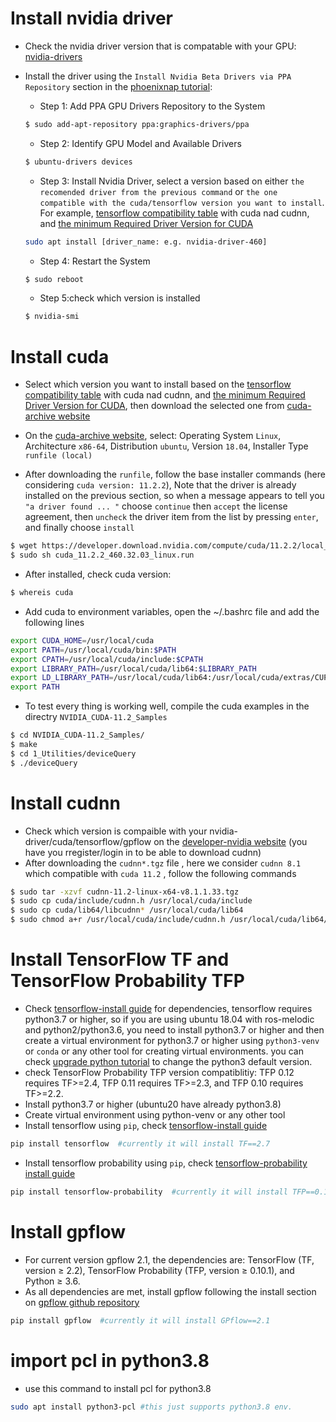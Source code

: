 # Install nvidia driver 

- Check the nvidia driver version that is compatable with your GPU: [nvidia-drivers][] 
- Install the driver using the `Install Nvidia Beta Drivers via PPA Repository` section in the [phoenixnap tutorial][]: 

    - Step 1: Add PPA GPU Drivers Repository to the System
    ```bash
    $ sudo add-apt-repository ppa:graphics-drivers/ppa
    ```

    - Step 2: Identify GPU Model and Available Drivers
    ```bash
    $ ubuntu-drivers devices
    ```
    - Step 3: Install Nvidia Driver, select a version  based on  either `the recomended driver from the previous command` or `the one  compatible with the cuda/tensorflow version you want to install`. For example, [tensorflow compatibility table][] with cuda nad cudnn, and [the minimum Required Driver Version for CUDA][]
    ```bash
    sudo apt install [driver_name: e.g. nvidia-driver-460]
    ```
    - Step 4: Restart the System
    ```bash
    $ sudo reboot
    ```
    - Step 5:check which version is installed
    ```bash
    $ nvidia-smi
    ```
    
# Install cuda
- Select which version you want to install based on the [tensorflow compatibility table][] with cuda nad cudnn, and [the minimum Required Driver Version for CUDA][], then download the selected one from [cuda-archive website][]
- On the [cuda-archive website][], select: Operating System `Linux`, Architecture `x86-64`, Distribution `ubuntu`, Version `18.04`, Installer Type `runfile (local)`

- After downloading the `runfile`, follow the base installer commands (here considering `cuda version: 11.2.2`), Note that the driver is already installed on the previous section, so when a message appears to tell you ` "a driver found ... " ` choose `continue` then `accept` the license agreement, then `uncheck` the driver item from the list by pressing `enter`, and finally choose `install` 
```bash
$ wget https://developer.download.nvidia.com/compute/cuda/11.2.2/local_installers/cuda_11.2.2_460.32.03_linux.run
$ sudo sh cuda_11.2.2_460.32.03_linux.run 
```
- After installed, check cuda version:
```bash
$ whereis cuda 
```
- Add cuda to environment variables, open the ~/.bashrc file and add the following lines
```bash
export CUDA_HOME=/usr/local/cuda
export PATH=/usr/local/cuda/bin:$PATH
export CPATH=/usr/local/cuda/include:$CPATH
export LIBRARY_PATH=/usr/local/cuda/lib64:$LIBRARY_PATH
export LD_LIBRARY_PATH=/usr/local/cuda/lib64:/usr/local/cuda/extras/CUPTI/lib64:$LD_LIBRARY_PATH
export PATH
```
- To test every thing is working well, compile the cuda examples in the directry `NVIDIA_CUDA-11.2_Samples` 
```bash
$ cd NVIDIA_CUDA-11.2_Samples/
$ make
$ cd 1_Utilities/deviceQuery
$ ./deviceQuery
```

# Install cudnn
- Check which version is compaible with your nvidia-driver/cuda/tensorflow/gpflow on the [developer-nvidia website][] (you have you rregister/login in to be able to download cudnn)
- After downloading the `cudnn*.tgz` file , here we consider `cudnn 8.1` which compatible with `cuda 11.2` , follow the following commands
```bash
$ sudo tar -xzvf cudnn-11.2-linux-x64-v8.1.1.33.tgz
$ sudo cp cuda/include/cudnn.h /usr/local/cuda/include
$ sudo cp cuda/lib64/libcudnn* /usr/local/cuda/lib64
$ sudo chmod a+r /usr/local/cuda/include/cudnn.h /usr/local/cuda/lib64/libcudnn*
```

# Install TensorFlow TF and TensorFlow Probability TFP 
- Check [tensorflow-install guide][] for dependencies, tensorflow requires python3.7 or higher, so if you are using ubuntu 18.04 with ros-melodic and python2/python3.6, you need to install python3.7 or higher and then create a virtual environment for python3.7 or higher using `python3-venv` or `conda` or any other tool for creating virtual environments. you can check [upgrade python tutorial][] to change the python3 default version.
- check TensorFlow Probability TFP version compatiblitiy: TFP 0.12 requires TF>=2.4, TFP 0.11 requires TF>=2.3, and TFP 0.10 requires TF>=2.2.
- Install python3.7 or higher (ubuntu20 have already python3.8)
- Create virtual environment using python-venv or any other tool 
- Install tensorflow using `pip`, check [tensorflow-install guide][]
```bash
pip install tensorflow  #currently it will install TF==2.7
```
- Install tensorflow probability using `pip`, check [tensorflow-probability install guide][]
```bash
pip install tensorflow-probability  #currently it will install TFP==0.12
```

# Install gpflow 
- For current version gpflow 2.1, the dependencies are: TensorFlow (TF, version ≥ 2.2), TensorFlow Probability (TFP, version ≥ 0.10.1), and Python ≥ 3.6.
- As all dependencies are met, install gpflow following the install section on [gpflow github repository][]
```bash
pip install gpflow  #currently it will install GPflow==2.1
```

# import pcl in python3.8 
- use this command to install pcl for python3.8
```bash
sudo apt install python3-pcl #this just supports python3.8 env.
```

[nvidia-drivers]: https://www.nvidia.com/download/index.aspx?lang=en-us
[phoenixnap tutorial]: https://phoenixnap.com/kb/install-nvidia-drivers-ubuntu
[tensorflow compatibility table]: https://www.tensorflow.org/install/source#gpu 
[the minimum Required Driver Version for CUDA]: https://docs.nvidia.com/cuda/cuda-toolkit-release-notes/index.html
[cuda-archive website]: https://developer.nvidia.com/cuda-toolkit-archive
[developer-nvidia website]: https://developer.nvidia.com/rdp/cudnn-archive
[tensorflow-install guide]: https://www.tensorflow.org/install/pip
[tensorflow-probability install guide]: https://www.tensorflow.org/probability/install
[upgrade python tutorial]: https://medium.com/@jeethu.samsani/upgrade-python-3-5-to-3-7-in-ubuntu-a1d4347b6a3
[gpflow github repository]: https://github.com/GPflow/GPflow
